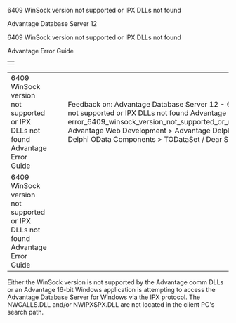 6409 WinSock version not supported or IPX DLLs not found




Advantage Database Server 12  

6409 WinSock version not supported or IPX DLLs not found

Advantage Error Guide

|  |
| --- |
|  |

|  |  |  |  |  |
| --- | --- | --- | --- | --- |
| 6409 WinSock version not supported or IPX DLLs not found  Advantage Error Guide |  |  | Feedback on: Advantage Database Server 12 - 6409 WinSock version not supported or IPX DLLs not found Advantage Error Guide error\_6409\_winsock\_version\_not\_supported\_or\_netware\_dlls\_not\_found Advantage Web Development > Advantage Delphi OData Client > Delphi OData Components > TODataSet / Dear Support Staff, |  |
| 6409 WinSock version not supported or IPX DLLs not found  Advantage Error Guide |  |  |  |  |

Either the WinSock version is not supported by the Advantage comm DLLs or an Advantage 16-bit Windows application is attempting to access the Advantage Database Server for Windows via the IPX protocol. The NWCALLS.DLL and/or NWIPXSPX.DLL are not located in the client PC's search path.